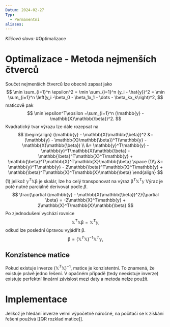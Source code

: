 ```yaml
---
Datum: 2024-02-27
Typ:
  - Permanentní
aliases:
---
```

*Klíčová slova:* #Optimalizace
# Optimalizace - Metoda nejmenších čtverců
Součet nejmenších čtverců lze obecně zapsat jako
$$
\min \sum_{i=1}^n \epsilon^2 =
\min \sum_{i=1}^n (y_i - \hat{y})^2 =
\min \sum_{i=1}^n \left(y_i -\beta_0 - \beta_1x_1 - \dots - \beta_kx_k\right)^2,
$$
maticově pak
$$
\min \epsilon^T\epsilon =\sum_{i=1}^n (\mathbb{y} - \mathbb{X}\mathbb{\beta})^2.
$$
Kvadratický tvar výrazu lze dále rozepsat na
$$
\begin{align}
(\mathbb{y} - \mathbb{X}\mathbb{\beta})^2 
&= (\mathbb{y} - \mathbb{X}\mathbb{\beta})^T(\mathbb{y} - \mathbb{X}\mathbb{\beta}) \\
&= \mathbb{y}^T\mathbb{y} -
\mathbb{y}^T\mathbb{X}\mathbb{\beta} - 
\mathbb{\beta}^T\mathbb{X}^T\mathbb{y} + 
\mathbb{\beta}^T\mathbb{X}^T\mathbb{X}\mathbb{\beta} \space (1)\\ 
&= \mathbb{y}^T\mathbb{y} -
2\mathbb{\beta}^T\mathbb{X}^T\mathbb{y} + 
\mathbb{\beta}^T\mathbb{X}^T\mathbb{X}\mathbb{\beta}
\end{align}
$$
(1) jelikož $\mathbb{y}^T\mathbb{X}\mathbb{\beta}$ je skalár, lze ho celý transponovat na výraz $\mathbb{\beta}^T\mathbb{X}^T\mathbb{y}$
Výraz je poté nutné parciálně derivovat podle $\beta$.
$$
\frac{\partial (\mathbb{y} - \mathbb{X}\mathbb{\beta})^2}{\partial \beta} =
-2\mathbb{X}^T\mathbb{y} + 2\mathbb{X}^T\mathbb{X}\mathbb{\beta}
$$
Po zjednodušení vychází rovnice
$$
\mathbb{X}^T\mathbb{X}\mathbb{\beta}=\mathbb{X}^T\mathbb{y},
$$
odkud lze poslední úpravou vyjádřit $\mathbb{\beta}$.
$$
\mathbb{\beta}=\left(\mathbb{X}^T\mathbb{X}\right)^{-1}\mathbb{X}^T\mathbb{y},
$$
## Konzistence matice
Pokud existuje inverze $(\mathbb{X}^T\mathbb{X})^{-1}$, matice je konzistentní. To znamená, že existuje právě jedno řešení. V opačném případě (tedy neexistuje inverze) existuje perfektní lineární závislost mezi daty a metoda nelze použít.
# Implementace
Jelikož je hledání inverze velmi výpočetně náročné, na počítači se k získání řešení používá [[QR rozklad matice]].